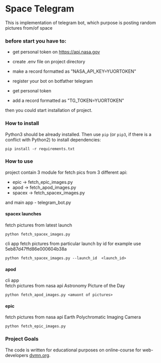 # Space Telegram

This is implementation of telegram bot, which purpose is posting random pictures from/of space

### before start you have to:
 - get personal token on https://api.nasa.gov
 - create .env file on project directory
 - make a record formatted as "NASA_API_KEY=YUORTOKEN"

 - register your bot on botfather telegram
 - get personal token
 - add a record formatted as "TG_TOKEN=YUORTOKEN"


 then you could start installation of project.
### How to install

Python3 should be already installed. 
Then use `pip` (or `pip3`, if there is a conflict with Python2) to install dependencies:
```
pip install -r requirements.txt
```
### How to use
project contain 3 module for fetch pics from 3 different api:
 - epic   -> fetch_epic_images.py
 - apod   -> fetch_apod_images.py
 - spacex -> fetch_spacex_images.py

and main app - telegram_bot.py 
#### spacex launches
fetch pictures from latest launch
```
python fetch_spacex_images.py
```
cli app
fetch pictures from particular launch by id
for example use 5eb87d47ffd86e000604b38a
```
python fetch_spacex_images.py --launch_id  <launch_id>
```
#### apod
cli app  
fetch pictures from nasa api Astronomy Picture of the Day
```
python fetch_apod_images.py <amuont of pictures>
```
#### epic
fetch pictures from nasa api Earth Polychromatic Imaging Camera
```
python fetch_epic_images.py
```

### Project Goals

The code is written for educational purposes on online-course for web-developers [dvmn.org](https://dvmn.org/).
